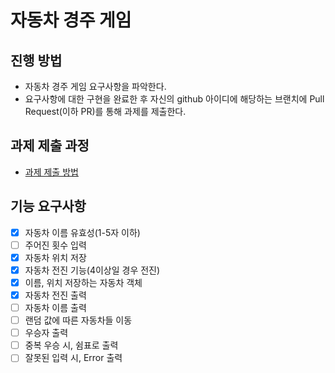 # 자동차 경주 게임
## 진행 방법
* 자동차 경주 게임 요구사항을 파악한다.
* 요구사항에 대한 구현을 완료한 후 자신의 github 아이디에 해당하는 브랜치에 Pull Request(이하 PR)를 통해 과제를 제출한다.

## 과제 제출 과정
* [과제 제출 방법](https://github.com/next-step/nextstep-docs/tree/master/precourse)

## 기능 요구사항
- [x] 자동차 이름 유효성(1-5자 이하)
- [ ] 주어진 횟수 입력
- [x] 자동차 위치 저장 
- [x] 자동차 전진 기능(4이상일 경우 전진)
- [x] 이름, 위치 저장하는 자동차 객체
- [x] 자동차 전진 출력
- [ ] 자동차 이름 출력
- [ ] 랜덤 값에 따른 자동차들 이동
- [ ] 우승자 출력
- [ ] 중복 우승 시, 쉼표로 출력
- [ ] 잘못된 입력 시, Error 출력